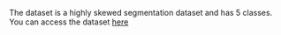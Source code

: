 The dataset is a highly skewed segmentation dataset and has 5 classes. You can access the dataset [here](https://drive.google.com/file/d/1cJisM9TpoVFluPmYyV7GRBFyNBT5YERr/view?usp=sharing)
